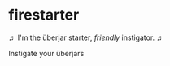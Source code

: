 firestarter
===========

♬ I'm the überjar starter, _friendly_ instigator. ♬

Instigate your überjars
